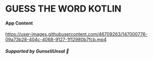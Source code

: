 <h1>GUESS THE WORD KOTLIN</h1>
<h4>App Content</h4>


https://user-images.githubusercontent.com/46709263/147000776-09a73b28-404c-4068-9127-1f12980b7fcb.mp4

<h5>Supported by GunseliUnsal 💟</h5>
